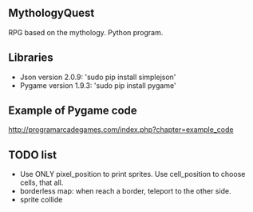 ## MythologyQuest
RPG based on the mythology. Python program.

## Libraries
- Json version 2.0.9: 'sudo pip install simplejson'
- Pygame version 1.9.3: 'sudo pip install pygame'

## Example of Pygame code
http://programarcadegames.com/index.php?chapter=example_code

## TODO list
 - Use ONLY pixel_position to print sprites. Use cell_position to choose cells, that all.
 - borderless map: when reach a border, teleport to the other side.
 - sprite collide
